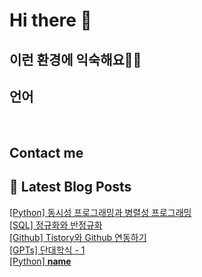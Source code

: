 # Hi there 👋

## 이런 환경에 익숙해요✍🏼

## 언어

<p>
  <img alt="" src= "https://img.shields.io/badge/JavaScript-F7DF1E?style=flat-square&logo=JavaScript&logoColor=white"/> 
  <img alt="" src= "https://img.shields.io/badge/TypeScript-black?logo=typescript&logoColor=blue"/>
</p>

## Contact me

## 📕 Latest Blog Posts

<a href=https://leejaehoon.tistory.com/entry/Python-%EB%8F%99%EC%8B%9C%EC%84%B1-%ED%94%84%EB%A1%9C%EA%B7%B8%EB%9E%98%EB%B0%8D%EA%B3%BC-%EB%B3%91%EB%A0%AC%EC%84%B1-%ED%94%84%EB%A1%9C%EA%B7%B8%EB%9E%98%EB%B0%8D>[Python] 동시성 프로그래밍과 병렬성 프로그래밍</a></br><a href=https://leejaehoon.tistory.com/entry/SQL-%EC%A0%95%EA%B7%9C%ED%99%94%EC%99%80-%EB%B0%98%EC%A0%95%EA%B7%9C%ED%99%94>[SQL] 정규화와 반정규화</a></br><a href=https://leejaehoon.tistory.com/entry/Github-Tistory-Github-%EC%97%B0%EB%8F%99%ED%95%98%EA%B8%B0>[Github] Tistory와 Github 연동하기</a></br><a href=https://leejaehoon.tistory.com/entry/GPTs-%EB%8B%A8%EB%8C%80%ED%95%99%EC%8B%9D-1>[GPTs] 단대학식 - 1</a></br><a href=https://leejaehoon.tistory.com/entry/Python-name>[Python] __name__</a></br>